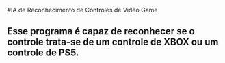 #IA de Reconhecimento de Controles de Video Game

## Esse programa é capaz de reconhecer se o controle trata-se de um controle de XBOX ou um controle de PS5.
